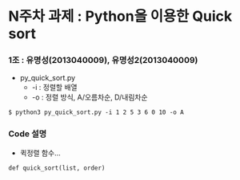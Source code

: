 N주차 과제 : Python을 이용한 Quick sort
=============

### 1조 : 유명성(2013040009), 유명성2(2013040009)

* py_quick_sort.py
  * -i : 정렬할 배열
  * -o : 정렬 방식, A/오름차순, D/내림차순
 
<pre><code>$ python3 py_quick_sort.py -i 1 2 5 3 6 0 10 -o A</code></pre>

### Code 설명

* 퀵정렬 함수...
<pre><code>def quick_sort(list, order)</pre></code>
